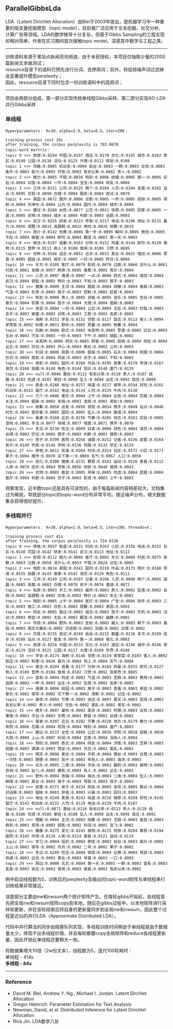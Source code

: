 ## ParallelGibbsLda  
LDA（Latent Dirichlet Allocation）由Blei于2003年提出，是机器学习中一种重要的隐变量挖掘模型（topic model），目前被广泛应用于文本挖掘、社交分析、计算广告等领域。LDA的数学推导十分复杂，但基于Gibbs Sampling的工程实现却相对简单，作者在实习期间首次接触topic model，深感其中数学与工程之美。

***
训练语料来源于某站点新闻资讯频道，由于未获授权，本项目仅抽取少量的2000篇新闻文本做测试；  
resource目录下的语料已预先进行分词、去停用词；另外，将低频噪声词过滤掉会显著提升模型perplexity；  
因此，resource目录下同时包含一份训练语料中的高频词；
***

项目由两部分组成，第一部分实现传统单线程Gibbs采样，第二部分实现AD-LDA并行Gibbs采样
 
### 单线程

    Hyperparameters： K=30，alpha=2.0，beta=0.5，iter=200； 

    training process cost 39s
    after training, the corpus perplexity is 703.0678
    topic-word martrix：  
	topic 0 >>> 旅游:0.0294 中国:0.0197 酒店:0.0170 文化:0.0165 城市:0.0163 景区:0.0149 公园:0.0138 活动:0.0125 大理:0.0112 体验:0.0108  
	topic 1 >>> 风格:0.0005 机动车:0.0004 前台:0.0003 一群:0.0003 女孩:0.0003 条件:0.0003 能力:0.0003 开放:0.0003 有史以来:0.0002 贵人:0.0002  
	topic 2 >>> 魅力:0.0085 不错:0.0038 特别:0.0006 结婚:0.0005 第一:0.0005 实验:0.0004 印度:0.0004 一件:0.0004 宝宝:0.0004 网友:0.0004  
	topic 3 >>> 工作:0.0151 公司:0.0125 两个:0.0104 人员:0.0104 发展:0.0102 站点:0.0095 交易:0.0090 办理:0.0084 服务:0.0084 尝试:0.0079  
	topic 4 >>> 美国:0.0672 展开:0.0006 诊断:0.0005 一杯:0.0005 视频:0.0005 保鲜:0.0004 天津市:0.0004 公共:0.0004 国内:0.0004 城市:0.0004  
	topic 5 >>> 建议:0.0280 女性:0.0077 公交:0.0011 体质:0.0005 回家:0.0005 一道:0.0005 衣物:0.0004 城乡:0.0004 判断:0.0003 话题:0.0003  
	topic 6 >>> 武汉:0.0255 研发:0.0223 呼吸:0.0217 电话:0.0196 地址:0.0131 最为:0.0056 调整:0.0033 高跟鞋:0.0032 烤肉:0.0020 统筹:0.0019  
	topic 7 >>> 简介:0.0142 免费:0.0006 第一步:0.0005 瞬间:0.0005 微信:0.0005 不知:0.0004 蜂蜜:0.0004 即可:0.0004 翻滚:0.0003 第一天:0.0003  
	topic 8 >>> 做法:0.0187 适量:0.0163 分钟:0.0152 鸡蛋:0.0144 即可:0.0120 食物:0.0115 营养:0.0111 倒入:0.0100 食用:0.0100 习惯:0.0095  
	topic 9 >>> 恐怖:0.0108 适合:0.0052 也许:0.0033 美女:0.0015 增加:0.0006 零食:0.0005 超级:0.0005 娱乐:0.0005 一份:0.0005 昨日:0.0004  
	topic 10 >>> 东方:0.0105 客厅:0.0079 影视:0.0078 过瘾:0.0066 没什么:0.0061 村民:0.0061 发酵:0.0057 两旁:0.0005 香蕉:0.0005 周岁:0.0004  
	topic 11 >>> 心灵:0.0007 满满:0.0007 一点:0.0006 欧式:0.0004 增加:0.0004 武汉:0.0004 钥匙:0.0003 特价:0.0003 不知:0.0003 房子:0.0003  
	topic 12 >>> 健康:0.0009 主流:0.0004 服装:0.0004 规模:0.0004 香甜:0.0003 气温:0.0003 负责:0.0003 房子:0.0003 控制:0.0003 赶紧:0.0003  
	topic 13 >>> 网友:0.0006 贵人:0.0005 资格:0.0005 音乐:0.0005 告诉:0.0005 辜负:0.0004 机票:0.0004 茄子:0.0004 大理:0.0004 姐妹:0.0003  
	topic 14 >>> 肯定:0.0004 一份:0.0004 公交:0.0004 无处:0.0003 时髦:0.0003 杀手:0.0003 蜂蜜:0.0003 训练:0.0003 工程:0.0003 各家:0.0002  
	topic 15 >>> 海鲜:0.0153 学会:0.0152 贷款:0.0117 饭店:0.0112 客人:0.0094 家常菜:0.0092 料理:0.0033 野外:0.0005 质量:0.0005 统筹:0.0004  
	topic 16 >>> 刻画:0.0006 欧式:0.0003 米其林:0.0003 零食:0.0003 近日:0.0003 玉米:0.0003 汽车:0.0003 一份:0.0003 下午:0.0003 钥匙:0.0002  
	topic 17 >>> 米其林:0.0006 明天:0.0005 顾客:0.0005 厨房:0.0004 网友:0.0004 丛生:0.0003 印记:0.0003 开心:0.0003 美女:0.0003 公布:0.0003  
	topic 18 >>> 利润:0.0006 厨房:0.0006 超级:0.0005 石头:0.0004 校服:0.0004 形式:0.0004 朋友:0.0004 鸡皮:0.0003 杀手:0.0003 不知:0.0003  
	topic 19 >>> 电影:0.0801 国内:0.0266 作品:0.0195 故事:0.0178 导演:0.0167 演员:0.0160 拍摄:0.0148 角色:0.0144 观众:0.0140 厦门:0.0139  
	topic 20 >>> null:0.0846 蚕丝:0.0113 有史以来:0.0110 贵人:0.0107 结膜:0.0103 吃透:0.0102 牵挂:0.0098 坠入:0.0094 丛生:0.0092 饭庄:0.0089  
	topic 21 >>> 美食:0.0260 地址:0.0257 味道:0.0217 推荐:0.0194 好吃:0.0165 机动车:0.0153 餐厅:0.0143 电话:0.0134 人均:0.0129 牛肉:0.0110  
	topic 22 >>> 几个:0.0006 辜负:0.0004 上午:0.0004 女孩:0.0004 完美:0.0004 关注:0.0004 姐妹:0.0003 车祸:0.0003 发挥:0.0003 来到:0.0003  
	topic 23 >>> 统筹:0.0058 出发:0.0058 感受:0.0054 携手:0.0049 站点:0.0046 时光:0.0042 爱好者:0.0005 国际:0.0005 坠入:0.0004 邀请:0.0004  
	topic 24 >>> 餐桌:0.0260 近日:0.0256 节奏:0.0205 地方:0.0161 实验:0.0085 湿地:0.0081 手法:0.0077 领域:0.0077 喧嚣:0.0071 携手:0.0070  
	topic 25 >>> 冬瓜:0.0239 吃法:0.0009 日本:0.0006 绿色:0.0004 演员:0.0004 丝绸:0.0003 印记:0.0003 携手:0.0003 判断:0.0003 搜索:0.0003  
	topic 26 >>> 孩子:0.0399 医院:0.0268 道路:0.0252 记者:0.0236 民警:0.0164 男子:0.0149 市民:0.0146 学校:0.0136 校服:0.0132 学生:0.0129  
	topic 27 >>> 停电:0.0612 街道:0.0364 时间:0.0314 社区:0.0172 小区:0.0171 果子:0.0094 楼市:0.0070 天下第一:0.0069 名气:0.0067 人口:0.0050  
	topic 28 >>> 变化:0.0300 健康:0.0231 慕思:0.0181 运动:0.0126 患者:0.0112 人体:0.0079 症状:0.0064 导致:0.0056 地铁:0.0048 值得:0.0043  
	topic 29 >>> 衣物:0.0005 散发:0.0005 带来:0.0005 吃透:0.0004 琵琶:0.0004 食疗:0.0004 判断:0.0004 饺子:0.0003 影视:0.0003 上午:0.0003  
	
观察发现，近半数topic还是具有可读性的，由于每篇新闻内容相差较大，文档集过为稀疏，导致部分topic的topic-word分布非常平均，接近噪声分布，增大数据集会获得很好提升。

### 多线程并行
    Hyperparameters： K=30，alpha=2.0，beta=0.5，iter=200，threads=5； 

	training process cost 41s
	after training, the corpus perplexity is 724.8136
	topic 0 >>> 停电:0.0557 街道:0.0331 时间:0.0263 小区:0.0158 电话:0.0151 社区:0.0148 花园:0.0142 研发:0.0141 武汉:0.0113 地址:0.0112
	topic 1 >>> 影视:0.0112 魅力:0.0088 客厅:0.0085 东方:0.0080 村民:0.0075 发酵:0.0063 过瘾:0.0058 没什么:0.0053 不错:0.0024 记住:0.0005
	topic 2 >>> 电影:0.0634 美国:0.0341 国内:0.0219 作品:0.0173 照片:0.0168 导演:0.0155 拍摄:0.0143 故事:0.0142 演员:0.0129 角色:0.0113
	topic 3 >>> 工作:0.0149 公司:0.0107 记者:0.0106 人员:0.0098 两个:0.0091 道路:0.0085 发展:0.0082 办理:0.0078 孩子:0.0074 邀请:0.0072
	topic 4 >>> 私家:0.0003 手工:0.0003 最终:0.0003 贵人:0.0002 坠落:0.0002 丝绸:0.0002 高跟鞋:0.0002 总体:0.0002 特价:0.0002 车主:0.0002
	topic 5 >>> 特别:0.0005 上午:0.0004 医疗:0.0004 广告:0.0004 软件:0.0003 三亚:0.0003 施工:0.0003 白色:0.0003 提醒:0.0003 原因:0.0003
	topic 6 >>> 网友:0.0005 路过:0.0003 组合:0.0003 茄子:0.0003 手机:0.0003 活动:0.0003 牵挂:0.0002 无处:0.0002 翻滚:0.0002 幽静:0.0002
	topic 7 >>> 市民:0.0004 野外:0.0003 坐标:0.0003 融入:0.0003 剩下:0.0003 基础:0.0003 南京大屠杀:0.0002 对话框:0.0002 刻画:0.0002 白鹭:0.0002
	topic 8 >>> 交易:0.0335 尝试:0.0249 自由:0.0215 数量:0.0210 本次:0.0199 徒步:0.0188 站点:0.0127 散发:0.0070 第一:0.0068 氧化:0.0063
	topic 9 >>> 旅游:0.0254 中国:0.0233 文化:0.0163 酒店:0.0148 城市:0.0146 景区:0.0129 活动:0.0122 公园:0.0117 大理:0.0109 世界:0.0108
	topic 10 >>> 学会:0.0174 海鲜:0.0146 贷款:0.0119 家常菜:0.0103 客人:0.0092 饭店:0.0083 料理:0.0026 最为:0.0004 网上:0.0004 天气:0.0004
	topic 11 >>> 做法:0.0204 适量:0.0177 分钟:0.0164 鸡蛋:0.0155 即可:0.0127 倒入:0.0109 营养:0.0104 食用:0.0102 习惯:0.0092 张家界:0.0085
	topic 12 >>> 富有:0.0004 鸡皮:0.0003 气温:0.0003 芝麻:0.0003 费用:0.0003 选择:0.0003 一种:0.0003 丛生:0.0002 坠落:0.0002 各家:0.0002
	topic 13 >>> 满满:0.0006 田园:0.0003 房子:0.0003 查看:0.0003 牵挂:0.0002 辜负:0.0002 填写:0.0002 天下第一:0.0002 清晰:0.0002 记住:0.0002
	topic 14 >>> 身体:0.0004 节奏:0.0003 讲述:0.0003 夏天:0.0003 现场:0.0003 有史以来:0.0002 贵人:0.0002 无处:0.0002 紊乱:0.0002 填写:0.0002
	topic 15 >>> 携手:0.0007 遍布:0.0003 差异:0.0003 时期:0.0003 女孩:0.0003 事情:0.0003 平台:0.0003 东莞:0.0003 野餐:0.0002 丝绸:0.0002
	topic 16 >>> 餐桌:0.0307 近日:0.0282 节奏:0.0228 地方:0.0179 魅力:0.0009 体质:0.0006 花瓣:0.0004 机场:0.0004 特别:0.0004 盛产:0.0003
	topic 17 >>> 建议:0.0237 女性:0.0089 公交:0.0036 学院:0.0018 投稿:0.0010 大胆:0.0009 上山:0.0007 利润:0.0004 正面:0.0004 当地人:0.0004
	topic 18 >>> 预防:0.0005 欧式:0.0004 网友:0.0004 济南:0.0003 芝麻:0.0003 结婚:0.0003 满满:0.0003 西安:0.0003 外加:0.0002 紊乱:0.0002
	topic 19 >>> 明天:0.0006 美女:0.0004 手机:0.0004 蚕丝:0.0003 白鹭:0.0003 一次性:0.0003 随便:0.0003 茄子:0.0003 年轻人:0.0003 海洋:0.0003
	topic 20 >>> 石头:0.0005 二维:0.0004 学会:0.0003 酸奶:0.0003 植物:0.0003 咨询:0.0003 女儿:0.0003 摄影:0.0003 有人:0.0003 丛生:0.0002
	topic 21 >>> 野外:0.0004 改编:0.0004 推出:0.0004 二维:0.0004 坠入:0.0003 麻辣:0.0003 美女:0.0003 房子:0.0003 导致:0.0003 孩子:0.0003
	topic 22 >>> 民警:0.0271 男子:0.0234 网友:0.0005 发现:0.0005 群众:0.0004 对话框:0.0003 姐妹:0.0003 肝癌:0.0003 兴奋:0.0003 回归:0.0003
	topic 23 >>> 地址:0.0249 美食:0.0243 味道:0.0216 推荐:0.0199 好吃:0.0145 餐厅:0.0142 机动车:0.0132 人均:0.0129 电话:0.0129 牛肉:0.0107
	topic 24 >>> null:0.0871 蚕丝:0.0116 有史以来:0.0113 贵人:0.0110 结膜:0.0106 吃透:0.0105 牵挂:0.0100 坠入:0.0098 丛生:0.0095 饭庄:0.0091
	topic 25 >>> 理解:0.0004 主流:0.0003 统筹:0.0003 芝麻:0.0003 居民:0.0003 商务:0.0003 现场:0.0003 钥匙:0.0002 利润:0.0002 张飞:0.0002
	topic 26 >>> 健康:0.0275 变化:0.0243 食物:0.0215 地铁:0.0204 慕思:0.0194 医院:0.0145 作用:0.0128 人体:0.0124 患者:0.0121 运动:0.0119
	topic 27 >>> 学习:0.0004 组织:0.0004 牵挂:0.0003 前台:0.0003 飙升:0.0002 上山:0.0002 填写:0.0002 月月:0.0002 二号:0.0002 果子:0.0002
	topic 28 >>> 冬瓜:0.0289 吃法:0.0004 体现:0.0004 比赛:0.0004 背部:0.0003 快递:0.0003 近日:0.0003 美女:0.0003 早餐:0.0003 一口:0.0003
	topic 29 >>> 周边:0.0006 北京:0.0004 第一天:0.0003 一群:0.0003 富有:0.0003 各类:0.0003 肯定:0.0003 食用:0.0003 美食:0.0003 有史以来:0.0002

例中启动线程数为5，训练后的perplexity及输出的topic-word矩阵与单线程串行训练结果非常接近。  

误差部分主要由nw和nwsum两个统计矩阵产生。在每轮gibbs开始前，各线程首先把全局nw和nwsum矩阵copy到本地，随后在gibbs过程中，以本地矩阵进行采样和更新，并在该轮结束后将自身的更新量同步到全局nw和nwsum，因此整个过程是近似的并行LDA（Approximate Distributed LDA）。  

代码中并行算法的同步由阻塞队列实现，多线程训练时间稍逊于单线程是由于数据量太少，体现不出多线程价值，并且每轮都要copy全局矩阵和reduce各线程更新量，因此开销比单线程还要稍大一些。

将数据集增大10倍（2w份文本），线程数为5，迭代100轮耗时：  
单线程 - 414s  
__多线程 - 84s__

***

### Reference
* David M. Blei, Andrew Y. Ng., Michael I. Jordan. Latent Dirchlet Allocation
* Gregor Heinrich. Parameter Estimation for Text Analysis
* Newman, David, et al. Distributed Inference for Latent Dirichlet Allocation
* Rick Jin. LDA数学八卦